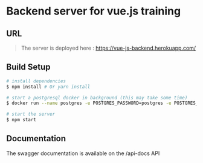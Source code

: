 # Backend server for vue.js training

## URL

> The server is deployed here :
> https://vue-js-backend.herokuapp.com/

## Build Setup

``` bash
# install dependencies
$ npm install # Or yarn install

# start a postgresql docker in background (this may take some time)
$ docker run --name postgres -e POSTGRES_PASSWORD=postgres -e POSTGRES_DB=myapp -p 5432:5432 -d postgres

# start the server
$ npm start

```

## Documentation

The swagger documentation is available on the /api-docs API
